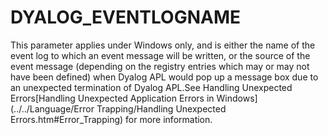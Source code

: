 # DYALOG_EVENTLOGNAME

This parameter applies under Windows only, and is either the name of the event log to which an event message will be written, or the source of the event message (depending on the registry entries which may or may not have been defined) when Dyalog APL would pop up a message box due to an unexpected termination of Dyalog APL.See 
		 Handling Unexpected Errors[Handling Unexpected Application Errors in Windows](../../Language/Error Trapping/Handling Unexpected Errors.htm#Error_Trapping) for more information.
